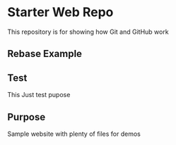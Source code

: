 # Starter Web Repo

This repository is for showing how Git and GitHub work

## Rebase Example


## Test
This Just test pupose

## Purpose

Sample website with plenty of files for demos